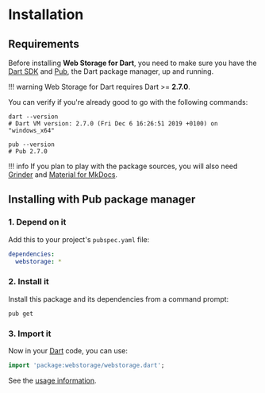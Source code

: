 # Installation

## Requirements
Before installing **Web Storage for Dart**, you need to make sure you have the [Dart SDK](https://dart.dev/tools/sdk)
and [Pub](https://dart.dev/tools/pub), the Dart package manager, up and running.

!!! warning
    Web Storage for Dart requires Dart >= **2.7.0**.

You can verify if you're already good to go with the following commands:

```shell
dart --version
# Dart VM version: 2.7.0 (Fri Dec 6 16:26:51 2019 +0100) on "windows_x64"

pub --version
# Pub 2.7.0
```

!!! info
    If you plan to play with the package sources, you will also need
    [Grinder](https://google.github.io/grinder.dart) and [Material for MkDocs](https://squidfunk.github.io/mkdocs-material).

## Installing with Pub package manager

### 1. Depend on it
Add this to your project's `pubspec.yaml` file:

```yaml
dependencies:
  webstorage: *
```

### 2. Install it
Install this package and its dependencies from a command prompt:

```shell
pub get
```

### 3. Import it
Now in your [Dart](https://dart.dev) code, you can use:

```dart
import 'package:webstorage/webstorage.dart';
```

See the [usage information](usage/api.md).
